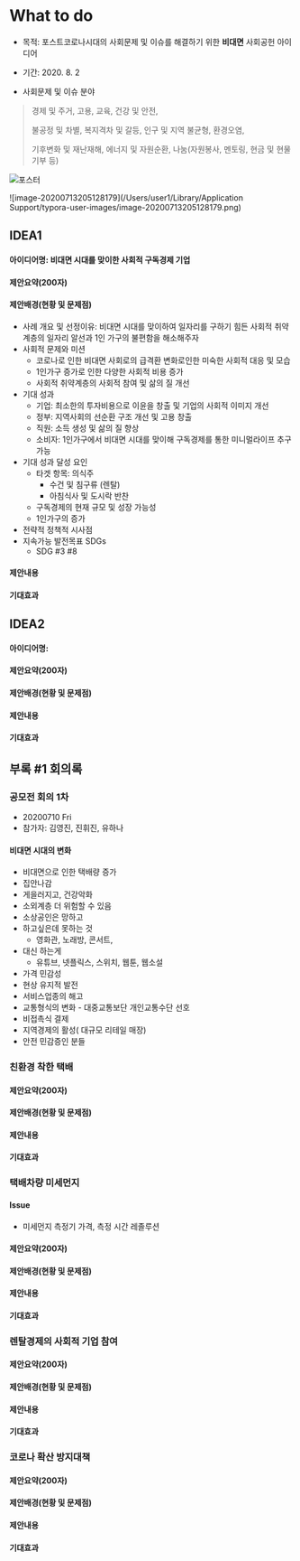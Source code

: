 # What to do
- 목적: 포스트코로나시대의 사회문제 및 이슈를 해결하기 위한 **비대면** 사회공헌 아이디어
- 기간: 2020. 8. 2

- 사회문제 및 이슈 분야
> 경제 및 주거,    고용,   교육, 건강 및 안전, 
> 
> 불공정 및 차별,   복지격차 및 갈등, 인구 및 지역 불균형, 환경오염, 
> 
> 기후변화 및 재난재해, 에너지 및 자원순환, 나눔(자원봉사, 멘토링, 현금 및 현물 기부 등)

![포스터](https://ifh.cc/g/cdBwoO.jpg)

![image-20200713205128179](/Users/user1/Library/Application Support/typora-user-images/image-20200713205128179.png)

## IDEA1

#### 아이디어명: 비대면 시대를 맞이한 사회적 구독경제 기업


#### 제안요약(200자)

#### 제안배경(현황 및 문제점)

- 사례 개요 및 선정이유: 비대면 시대를 맞이하여 일자리를 구하기 힘든 사회적 취약계층의 일자리 알선과 1인 가구의 불편함을 해소해주자
- 사회적 문제와 미션
  - 코로나로 인한 비대면 사회로의 급격환 변화로인한 미숙한 사회적 대응 및 모습
  - 1인가구 증가로 인한 다양한 사회적 비용 증가
  - 사회적 취약계층의 사회적 참여 및 삶의 질 개선
- 기대 성과
  - 기업: 최소한의 투자비용으로 이윤을 창출 및 기업의 사회적 이미지 개선
  - 정부: 지역사회의 선순환 구조 개선 및 고용 창출
  - 직원: 소득 생성 및 삶의 질 향상
  - 소비자: 1인가구에서 비대면 시대를 맞이해 구독경제를 통한 미니멀라이프 추구 가능
- 기대 성과 달성 요인
  - 타겟 항목: 의식주
    - 수건 및 침구류 (렌탈)
    - 아침식사 및 도시락 반찬
  - 구독경제의 현재 규모 및 성장 가능성
  - 1인가구의 증가
- 전략적 정책적 시사점
- 지속가능 발전목표 SDGs
  - SDG #3 #8 

#### 제안내용


#### 기대효과




## IDEA2

#### 아이디어명: 


#### 제안요약(200자)


#### 제안배경(현황 및 문제점)


#### 제안내용


#### 기대효과




## 부록 #1 회의록

### 공모전 회의 1차
- 20200710 Fri
- 참가자: 김영진, 진휘진, 유하나


#### 비대면 시대의 변화
- 비대면으로 인한 택배량 증가
- 집안나감
- 게을러지고, 건강악화
- 소외계층 더 위험할 수 있음
- 소상공인은 망하고
- 하고싶은데 못하는 것
  - 영화관, 노래방, 콘서트, 
- 대신 하는게 
  - 유튜브, 넷플릭스, 스위치, 웹툰, 웹소설
- 가격 민감성
- 현상 유지적 발전
- 서비스업종의 해고
- 교통형식의 변화 - 대중교통보단 개인교통수단 선호
- 비접촉식 결제
- 지역경제의 활성( 대규모 리테일 매장)
- 안전 민감증인 분들 


### 친환경 착한 택배

#### 제안요약(200자)

#### 제안배경(현황 및 문제점)

#### 제안내용

#### 기대효과


### 택배차량 미세먼지

#### Issue
- 미세먼지 측정기 가격, 측정 시간 레졸루션

#### 제안요약(200자)

#### 제안배경(현황 및 문제점)

#### 제안내용

#### 기대효과


### 렌탈경제의 사회적 기업 참여

#### 제안요약(200자)

#### 제안배경(현황 및 문제점)

#### 제안내용

#### 기대효과



### 코로나 확산 방지대책

#### 제안요약(200자)

#### 제안배경(현황 및 문제점)

#### 제안내용

#### 기대효과




